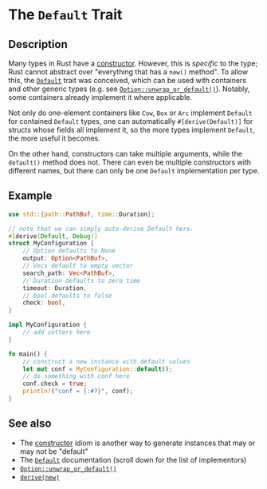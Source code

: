 # The `Default` Trait

## Description

Many types in Rust have a [constructor]. However, this is *specific* to the
type; Rust cannot abstract over "everything that has a `new()` method". To
allow this, the [`Default`] trait was conceived, which can be used with
containers and other generic types (e.g. see [`Option::unwrap_or_default()`]).
Notably, some containers already implement it where applicable.

Not only do one-element containers like `Cow`, `Box` or `Arc` implement
`Default` for contained `Default` types, one can automatically
`#[derive(Default)]` for structs whose fields all implement it, so the more
types implement `Default`, the more useful it becomes.

On the other hand, constructors can take multiple arguments, while the
`default()` method does not. There can even be multiple constructors with
different names, but there can only be one `Default` implementation per type.

## Example

```rust
use std::{path::PathBuf, time::Duration};

// note that we can simply auto-derive Default here.
#[derive(Default, Debug)]
struct MyConfiguration {
    // Option defaults to None
    output: Option<PathBuf>,
    // Vecs default to empty vector
    search_path: Vec<PathBuf>,
    // Duration defaults to zero time
    timeout: Duration,
    // bool defaults to false
    check: bool,
}

impl MyConfiguration {
    // add setters here
}

fn main() {
    // construct a new instance with default values
    let mut conf = MyConfiguration::default();
    // do something with conf here
    conf.check = true;
    println!("conf = {:#?}", conf);
}
```

## See also

- The [constructor] idiom is another way to generate instances that may or may
not be "default"
- The [`Default`] documentation (scroll down for the list of implementors)
- [`Option::unwrap_or_default()`]
- [`derive(new)`]

[constructor]: ctor.md
[`Default`]: https://doc.rust-lang.org/stable/std/default/trait.Default.html
[`Option::unwrap_or_default()`]: https://doc.rust-lang.org/stable/std/option/enum.Option.html#method.unwrap_or_default
[`derive(new)`]: https://crates.io/crates/derive-new/
